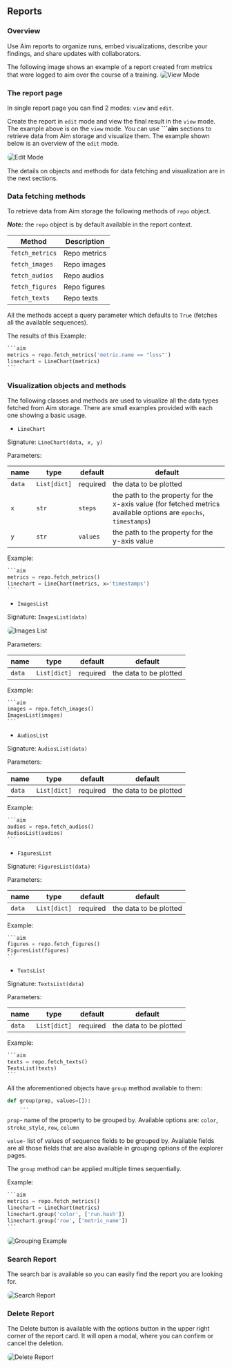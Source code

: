 ## Reports

### Overview

Use Aim reports to organize runs, embed visualizations, describe your findings, and share updates with collaborators. 

The following image shows an example of a report created from metrics that were logged to aim over the course of a training. 
<img alt="View Mode" style="border-radius: 8px; border: 1px solid #E8F1FC" src="https://docs-blobs.s3.us-east-2.amazonaws.com/images/ui/pages/reports/view-mode.png">


### The report page
In single report page you can find 2 modes: `view` and `edit`. 


Create the report in `edit` mode and view the final result in the `view` mode. The example above is on the `view` mode.
You can use 
**```aim** sections to retrieve data from Aim storage and visualize them. The example shown below is an overview of the `edit` mode.

<img alt="Edit Mode" style="border-radius: 8px; border: 1px solid #E8F1FC" src="https://docs-blobs.s3.us-east-2.amazonaws.com/images/ui/pages/reports/edit-mode.png">


The details on objects and methods for data fetching and visualization are in the next sections.

### Data fetching methods

To retrieve data from Aim storage the following methods of `repo` object.

__*Note:*__ the `repo` object is by default available in the report context.


| Method | Description |
| -------- | ----------- |
| `fetch_metrics` | Repo metrics |
| `fetch_images` | Repo images |
| `fetch_audios` | Repo audios |
| `fetch_figures` | Repo figures |
| `fetch_texts` | Repo texts |

All the methods accept a query parameter which defaults to `True` (fetches all the available sequences).

The results of this 
Example:

````python
```aim
metrics = repo.fetch_metrics('metric.name == "loss"')
linechart = LineChart(metrics)
```
````


### Visualization objects and methods

The following classes and methods are used to visualize all the data types fetched from Aim storage. 
There are small examples provided with each one showing a basic usage.



- `LineChart`

Signature:
`LineChart(data, x, y)`

Parameters:

| name | type | default | default | 
|-----|------------|---------|-------|
| `data` | `List[dict]` | required| the data to be plotted |
| `x`| `str` | `steps` |  the path to the property for the x-axis value (for fetched metrics available options are `epochs`, `timestamps`)|
| `y`| `str` | `values`| the path to the property for the y-axis value |

Example:
````python
```aim
metrics = repo.fetch_metrics()
linechart = LineChart(metrics, x='timestamps')
```
````

- `ImagesList`

Signature:
`ImagesList(data)`

<img alt="Images List" style="border-radius: 8px; border: 1px solid #E8F1FC" src="https://docs-blobs.s3.us-east-2.amazonaws.com/images/ui/pages/reports/images-list.png">

Parameters:

| name | type | default | default | 
|-----|------------|---------|-------|
| `data` | `List[dict]` | required| the data to be plotted |

Example:

````python
```aim
images = repo.fetch_images()
ImagesList(images)
```
````

- `AudiosList`

Signature:
`AudiosList(data)`

Parameters:

| name | type | default | default | 
|-----|------------|---------|-------|
| `data` | `List[dict]` | required | the data to be plotted |

Example:
````python
```aim
audios = repo.fetch_audios()
AudiosList(audios)
```
````

- `FiguresList`

Signature:
`FiguresList(data)`

Parameters:

| name | type | default | default | 
|-----|------------|---------|-------|
| `data` | `List[dict]` | required| the data to be plotted |

Example:
````python
```aim
figures = repo.fetch_figures()
FiguresList(figures)
```
````

- `TextsList`

Signature:
`TextsList(data)`

Parameters:

| name | type | default | default | 
|-----|------------|---------|-------|
| `data` | `List[dict]` | required| the data to be plotted |


 Example:
````python
```aim
texts = repo.fetch_texts()
TextsList(texts)
```
````


All the aforementioned objects have `group` method available to them:

```python
def group(prop, values=[]):
    ...
```
`prop`- name of the property to be grouped by. Available options are: `color`, `stroke_style`, `row`, `column`

`value`- list of values of sequence fields to be grouped by. Available fields are all those fields that are also available in grouping options of the explorer pages.

The `group` method can be applied multiple times sequentially.

Example:
````python
```aim
metrics = repo.fetch_metrics()
linechart = LineChart(metrics)
linechart.group('color', ['run.hash'])
linechart.group('row', ['metric_name'])
```
````

<img alt="Grouping Example" style="border-radius: 8px; border: 1px solid #E8F1FC" src="https://docs-blobs.s3.us-east-2.amazonaws.com/images/ui/pages/reports/grouping-example.png">

### Search Report 
The search bar is available so you can easily find the report you are looking for.
 
<img alt="Search Report" style="border-radius: 8px; border: 1px solid #E8F1FC" src="https://docs-blobs.s3.us-east-2.amazonaws.com/images/ui/pages/reports/search-report.png">

### Delete Report
    
The Delete button is available with the options button in the upper right corner of the report card. 
It will open a modal, where you can confirm or cancel the deletion.

<img alt="Delete Report" style="border-radius: 8px; border: 1px solid #E8F1FC" src="https://docs-blobs.s3.us-east-2.amazonaws.com/images/ui/pages/reports/delete-report.png">
